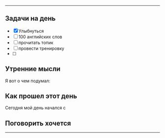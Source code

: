 ***
## Задачи на день
- [x] Улыбнуться 
- [ ] 100 английских слов
- [ ] прочитать топик
- [ ] провести тренировку
- [ ] 
## Утренние мысли
Я вот о чем подумал:

## Как прошел этот день
Сегодня мой день начался с 

## Поговорить хочется


***
